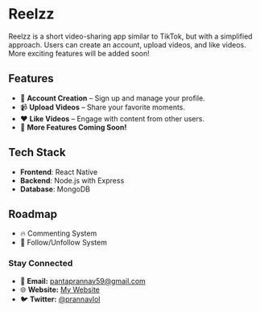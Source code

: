 # Reelzz

Reelzz is a short video-sharing app similar to TikTok, but with a simplified approach. Users can create an account, upload videos, and like videos. More exciting features will be added soon!

## Features

- 📝 **Account Creation** – Sign up and manage your profile.
- 📹 **Upload Videos** – Share your favorite moments.
- ❤️ **Like Videos** – Engage with content from other users.
- 🚀 **More Features Coming Soon!**

## Tech Stack
- **Frontend**: React Native
- **Backend**: Node.js with Express
- **Database**: MongoDB

## Roadmap
- 🔥 Commenting System
- 📌 Follow/Unfollow System

### Stay Connected  
- 📧 **Email:** pantaprannav59@gmail.com
- 🌐 **Website:** [My Website](https://prannavpanta.com.np/)  
- 🐦 **Twitter:** [@prannavlol](https://x.com/prannavlol)
